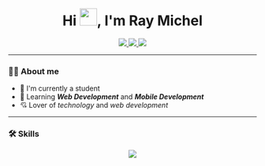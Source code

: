 
<h1 align="center">Hi <img width="35"  src="https://raw.githubusercontent.com/kaueMarques/kaueMarques/master/hi.gif">, I'm Ray Michel</h1>



<div align="center">
  <a href="https://github.com/rayMSilva" alt="github" target="blank">
  <img src="https://img.shields.io/badge/GitHub-black?style=for-the-badge&logo=github&logoColor=11c6c7">
  </a>
  <a href="https://www.instagram.com/dev_raym/" alt="instagram" target="_blank">
  <img src="https://img.shields.io/badge/Instagram-black?style=for-the-badge&logo=instagram&logoColor=11c6c7&labelColor=black">
  </a>
  <a href="mailto:raymichelknapp@gmail.com?subject=HiThere">
  <img src="https://img.shields.io/badge/Gmail-black?style=for-the-badge&logo=gmail&logoColor=11c6c7">
  </a>
  
</div>

---

### :man_technologist: **About me**

- 🎒 I'm currently a student
- 🌱 Learning ***Web Development*** and ***Mobile Development***
- 💘 Lover of *technology* and *web development*



---

### :hammer_and_wrench: **Skills**

<p align="center">
  <a href="https://skillicons.dev">
    <img src="https://skillicons.dev/icons?i=java,spring,git,androidstudio,cs,css,html,py&theme=dark" />
  </a>
</p>
